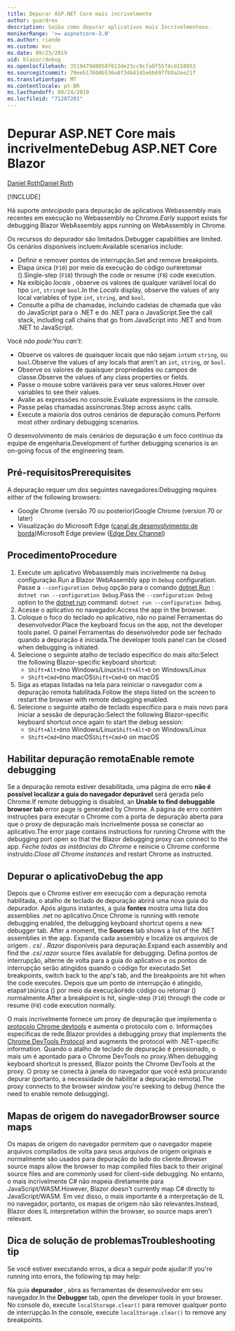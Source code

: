 ```yaml
---
title: Depurar ASP.NET Core mais incrivelmente
author: guardrex
description: Saiba como depurar aplicativos mais Incrivelmenteos.
monikerRange: '>= aspnetcore-3.0'
ms.author: riande
ms.custom: mvc
ms.date: 09/23/2019
uid: blazor/debug
ms.openlocfilehash: 3519479d8058f013de23cc9cfa0f5574cd158053
ms.sourcegitcommit: 79eeb17604b536e8f34641d1e6b697fb9a2ee21f
ms.translationtype: MT
ms.contentlocale: pt-BR
ms.lasthandoff: 09/24/2019
ms.locfileid: "71207201"
---
```

# <a name="debug-aspnet-core-blazor"></a><span data-ttu-id="b6bbb-103">Depurar ASP.NET Core mais incrivelmente</span><span class="sxs-lookup"><span data-stu-id="b6bbb-103">Debug ASP.NET Core Blazor</span></span>

[<span data-ttu-id="b6bbb-104">Daniel Roth</span><span class="sxs-lookup"><span data-stu-id="b6bbb-104">Daniel Roth</span></span>](https://github.com/danroth27)

[!INCLUDE[](~/includes/blazorwasm-preview-notice.md)]

<span data-ttu-id="b6bbb-105">Há suporte *antecipado* para depuração de aplicativos Webassembly mais recentes em execução no Webassembly no Chrome.</span><span class="sxs-lookup"><span data-stu-id="b6bbb-105">*Early* support exists for debugging Blazor WebAssembly apps running on WebAssembly in Chrome.</span></span>

<span data-ttu-id="b6bbb-106">Os recursos do depurador são limitados.</span><span class="sxs-lookup"><span data-stu-id="b6bbb-106">Debugger capabilities are limited.</span></span> <span data-ttu-id="b6bbb-107">Os cenários disponíveis incluem:</span><span class="sxs-lookup"><span data-stu-id="b6bbb-107">Available scenarios include:</span></span>

* <span data-ttu-id="b6bbb-108">Definir e remover pontos de interrupção.</span><span class="sxs-lookup"><span data-stu-id="b6bbb-108">Set and remove breakpoints.</span></span>
* <span data-ttu-id="b6bbb-109">Etapa única (`F10`) por meio da execução do código ou`F8`retomar ().</span><span class="sxs-lookup"><span data-stu-id="b6bbb-109">Single-step (`F10`) through the code or resume (`F8`) code execution.</span></span>
* <span data-ttu-id="b6bbb-110">Na exibição *locais* , observe os valores de qualquer variável local do tipo `int`, `string`e `bool`.</span><span class="sxs-lookup"><span data-stu-id="b6bbb-110">In the *Locals* display, observe the values of any local variables of type `int`, `string`, and `bool`.</span></span>
* <span data-ttu-id="b6bbb-111">Consulte a pilha de chamadas, incluindo cadeias de chamada que vão do JavaScript para o .NET e do .NET para o JavaScript.</span><span class="sxs-lookup"><span data-stu-id="b6bbb-111">See the call stack, including call chains that go from JavaScript into .NET and from .NET to JavaScript.</span></span>

<span data-ttu-id="b6bbb-112">Você *não pode*:</span><span class="sxs-lookup"><span data-stu-id="b6bbb-112">You *can't*:</span></span>

* <span data-ttu-id="b6bbb-113">Observe os valores de quaisquer locais que não sejam `int`um `string`, ou `bool`.</span><span class="sxs-lookup"><span data-stu-id="b6bbb-113">Observe the values of any locals that aren't an `int`, `string`, or `bool`.</span></span>
* <span data-ttu-id="b6bbb-114">Observe os valores de quaisquer propriedades ou campos de classe.</span><span class="sxs-lookup"><span data-stu-id="b6bbb-114">Observe the values of any class properties or fields.</span></span>
* <span data-ttu-id="b6bbb-115">Passe o mouse sobre variáveis para ver seus valores.</span><span class="sxs-lookup"><span data-stu-id="b6bbb-115">Hover over variables to see their values.</span></span>
* <span data-ttu-id="b6bbb-116">Avalie as expressões no console.</span><span class="sxs-lookup"><span data-stu-id="b6bbb-116">Evaluate expressions in the console.</span></span>
* <span data-ttu-id="b6bbb-117">Passe pelas chamadas assíncronas.</span><span class="sxs-lookup"><span data-stu-id="b6bbb-117">Step across async calls.</span></span>
* <span data-ttu-id="b6bbb-118">Execute a maioria dos outros cenários de depuração comuns.</span><span class="sxs-lookup"><span data-stu-id="b6bbb-118">Perform most other ordinary debugging scenarios.</span></span>

<span data-ttu-id="b6bbb-119">O desenvolvimento de mais cenários de depuração é um foco contínuo da equipe de engenharia.</span><span class="sxs-lookup"><span data-stu-id="b6bbb-119">Development of further debugging scenarios is an on-going focus of the engineering team.</span></span>

## <a name="prerequisites"></a><span data-ttu-id="b6bbb-120">Pré-requisitos</span><span class="sxs-lookup"><span data-stu-id="b6bbb-120">Prerequisites</span></span>

<span data-ttu-id="b6bbb-121">A depuração requer um dos seguintes navegadores:</span><span class="sxs-lookup"><span data-stu-id="b6bbb-121">Debugging requires either of the following browsers:</span></span>

* <span data-ttu-id="b6bbb-122">Google Chrome (versão 70 ou posterior)</span><span class="sxs-lookup"><span data-stu-id="b6bbb-122">Google Chrome (version 70 or later)</span></span>
* <span data-ttu-id="b6bbb-123">Visualização do Microsoft Edge ([canal de desenvolvimento de borda](https://www.microsoftedgeinsider.com))</span><span class="sxs-lookup"><span data-stu-id="b6bbb-123">Microsoft Edge preview ([Edge Dev Channel](https://www.microsoftedgeinsider.com))</span></span>

## <a name="procedure"></a><span data-ttu-id="b6bbb-124">Procedimento</span><span class="sxs-lookup"><span data-stu-id="b6bbb-124">Procedure</span></span>

1. <span data-ttu-id="b6bbb-125">Execute um aplicativo Webassembly mais incrivelmente na `Debug` configuração.</span><span class="sxs-lookup"><span data-stu-id="b6bbb-125">Run a Blazor WebAssembly app in `Debug` configuration.</span></span> <span data-ttu-id="b6bbb-126">Passe a `--configuration Debug` opção para o comando [dotnet Run](/dotnet/core/tools/dotnet-run) : `dotnet run --configuration Debug`.</span><span class="sxs-lookup"><span data-stu-id="b6bbb-126">Pass the `--configuration Debug` option to the [dotnet run](/dotnet/core/tools/dotnet-run) command: `dotnet run --configuration Debug`.</span></span>
1. <span data-ttu-id="b6bbb-127">Acesse o aplicativo no navegador.</span><span class="sxs-lookup"><span data-stu-id="b6bbb-127">Access the app in the browser.</span></span>
1. <span data-ttu-id="b6bbb-128">Coloque o foco do teclado no aplicativo, não no painel Ferramentas do desenvolvedor.</span><span class="sxs-lookup"><span data-stu-id="b6bbb-128">Place the keyboard focus on the app, not the developer tools panel.</span></span> <span data-ttu-id="b6bbb-129">O painel Ferramentas do desenvolvedor pode ser fechado quando a depuração é iniciada.</span><span class="sxs-lookup"><span data-stu-id="b6bbb-129">The developer tools panel can be closed when debugging is initiated.</span></span>
1. <span data-ttu-id="b6bbb-130">Selecione o seguinte atalho de teclado específico do mais alto:</span><span class="sxs-lookup"><span data-stu-id="b6bbb-130">Select the following Blazor-specific keyboard shortcut:</span></span>
   * <span data-ttu-id="b6bbb-131">`Shift+Alt+D`no Windows/Linux</span><span class="sxs-lookup"><span data-stu-id="b6bbb-131">`Shift+Alt+D` on Windows/Linux</span></span>
   * <span data-ttu-id="b6bbb-132">`Shift+Cmd+D`no macOS</span><span class="sxs-lookup"><span data-stu-id="b6bbb-132">`Shift+Cmd+D` on macOS</span></span>
1. <span data-ttu-id="b6bbb-133">Siga as etapas listadas na tela para reiniciar o navegador com a depuração remota habilitada.</span><span class="sxs-lookup"><span data-stu-id="b6bbb-133">Follow the steps listed on the screen to restart the browser with remote debugging enabled.</span></span>
1. <span data-ttu-id="b6bbb-134">Selecione o seguinte atalho de teclado específico para o mais novo para iniciar a sessão de depuração:</span><span class="sxs-lookup"><span data-stu-id="b6bbb-134">Select the following Blazor-specific keyboard shortcut once again to start the debug session:</span></span>
   * <span data-ttu-id="b6bbb-135">`Shift+Alt+D`no Windows/Linux</span><span class="sxs-lookup"><span data-stu-id="b6bbb-135">`Shift+Alt+D` on Windows/Linux</span></span>
   * <span data-ttu-id="b6bbb-136">`Shift+Cmd+D`no macOS</span><span class="sxs-lookup"><span data-stu-id="b6bbb-136">`Shift+Cmd+D` on macOS</span></span>

## <a name="enable-remote-debugging"></a><span data-ttu-id="b6bbb-137">Habilitar depuração remota</span><span class="sxs-lookup"><span data-stu-id="b6bbb-137">Enable remote debugging</span></span>

<span data-ttu-id="b6bbb-138">Se a depuração remota estiver desabilitada, uma página de erro **não é possível localizar a guia do navegador depurável** será gerada pelo Chrome.</span><span class="sxs-lookup"><span data-stu-id="b6bbb-138">If remote debugging is disabled, an **Unable to find debuggable browser tab** error page is generated by Chrome.</span></span> <span data-ttu-id="b6bbb-139">A página de erro contém instruções para executar o Chrome com a porta de depuração aberta para que o proxy de depuração mais incrivelmente possa se conectar ao aplicativo.</span><span class="sxs-lookup"><span data-stu-id="b6bbb-139">The error page contains instructions for running Chrome with the debugging port open so that the Blazor debugging proxy can connect to the app.</span></span> <span data-ttu-id="b6bbb-140">*Feche todas as instâncias do Chrome* e reinicie o Chrome conforme instruído.</span><span class="sxs-lookup"><span data-stu-id="b6bbb-140">*Close all Chrome instances* and restart Chrome as instructed.</span></span>

## <a name="debug-the-app"></a><span data-ttu-id="b6bbb-141">Depurar o aplicativo</span><span class="sxs-lookup"><span data-stu-id="b6bbb-141">Debug the app</span></span>

<span data-ttu-id="b6bbb-142">Depois que o Chrome estiver em execução com a depuração remota habilitada, o atalho de teclado de depuração abrirá uma nova guia do depurador. Após alguns instantes, a guia **fontes** mostra uma lista dos assemblies .net no aplicativo.</span><span class="sxs-lookup"><span data-stu-id="b6bbb-142">Once Chrome is running with remote debugging enabled, the debugging keyboard shortcut opens a new debugger tab. After a moment, the **Sources** tab shows a list of the .NET assemblies in the app.</span></span> <span data-ttu-id="b6bbb-143">Expanda cada assembly e localize os arquivos de origem *. cs*/ *. Razor* disponíveis para depuração.</span><span class="sxs-lookup"><span data-stu-id="b6bbb-143">Expand each assembly and find the *.cs*/*.razor* source files available for debugging.</span></span> <span data-ttu-id="b6bbb-144">Defina pontos de interrupção, alterne de volta para a guia do aplicativo e os pontos de interrupção serão atingidos quando o código for executado.</span><span class="sxs-lookup"><span data-stu-id="b6bbb-144">Set breakpoints, switch back to the app's tab, and the breakpoints are hit when the code executes.</span></span> <span data-ttu-id="b6bbb-145">Depois que um ponto de interrupção é atingido, etapa`F10`única () por meio da execução`F8`do código ou retomar () normalmente.</span><span class="sxs-lookup"><span data-stu-id="b6bbb-145">After a breakpoint is hit, single-step (`F10`) through the code or resume (`F8`) code execution normally.</span></span>

<span data-ttu-id="b6bbb-146">O mais incrivelmente fornece um proxy de depuração que implementa o [protocolo Chrome devtools](https://chromedevtools.github.io/devtools-protocol/) e aumenta o protocolo com o. Informações específicas de rede.</span><span class="sxs-lookup"><span data-stu-id="b6bbb-146">Blazor provides a debugging proxy that implements the [Chrome DevTools Protocol](https://chromedevtools.github.io/devtools-protocol/) and augments the protocol with .NET-specific information.</span></span> <span data-ttu-id="b6bbb-147">Quando o atalho de teclado de depuração é pressionado, o mais um é apontado para o Chrome DevTools no proxy.</span><span class="sxs-lookup"><span data-stu-id="b6bbb-147">When debugging keyboard shortcut is pressed, Blazor points the Chrome DevTools at the proxy.</span></span> <span data-ttu-id="b6bbb-148">O proxy se conecta à janela do navegador que você está procurando depurar (portanto, a necessidade de habilitar a depuração remota).</span><span class="sxs-lookup"><span data-stu-id="b6bbb-148">The proxy connects to the browser window you're seeking to debug (hence the need to enable remote debugging).</span></span>

## <a name="browser-source-maps"></a><span data-ttu-id="b6bbb-149">Mapas de origem do navegador</span><span class="sxs-lookup"><span data-stu-id="b6bbb-149">Browser source maps</span></span>

<span data-ttu-id="b6bbb-150">Os mapas de origem do navegador permitem que o navegador mapeie arquivos compilados de volta para seus arquivos de origem originais e normalmente são usados para depuração do lado do cliente.</span><span class="sxs-lookup"><span data-stu-id="b6bbb-150">Browser source maps allow the browser to map compiled files back to their original source files and are commonly used for client-side debugging.</span></span> <span data-ttu-id="b6bbb-151">No entanto, o mais incrivelmente C# não mapeia diretamente para JavaScript/WASM.</span><span class="sxs-lookup"><span data-stu-id="b6bbb-151">However, Blazor doesn't currently map C# directly to JavaScript/WASM.</span></span> <span data-ttu-id="b6bbb-152">Em vez disso, o mais importante é a interpretação de IL no navegador, portanto, os mapas de origem não são relevantes.</span><span class="sxs-lookup"><span data-stu-id="b6bbb-152">Instead, Blazor does IL interpretation within the browser, so source maps aren't relevant.</span></span>

## <a name="troubleshooting-tip"></a><span data-ttu-id="b6bbb-153">Dica de solução de problemas</span><span class="sxs-lookup"><span data-stu-id="b6bbb-153">Troubleshooting tip</span></span>

<span data-ttu-id="b6bbb-154">Se você estiver executando erros, a dica a seguir pode ajudar:</span><span class="sxs-lookup"><span data-stu-id="b6bbb-154">If you're running into errors, the following tip may help:</span></span>

<span data-ttu-id="b6bbb-155">Na guia **depurador** , abra as ferramentas de desenvolvedor em seu navegador.</span><span class="sxs-lookup"><span data-stu-id="b6bbb-155">In the **Debugger** tab, open the developer tools in your browser.</span></span> <span data-ttu-id="b6bbb-156">No console do, execute `localStorage.clear()` para remover qualquer ponto de interrupção.</span><span class="sxs-lookup"><span data-stu-id="b6bbb-156">In the console, execute `localStorage.clear()` to remove any breakpoints.</span></span>

